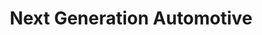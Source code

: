 ---
title: "Next Generation Automotive"
url: /south-burlington/next-generation-automotive/
shop: Autowerkstatt
---